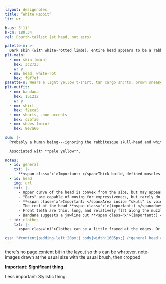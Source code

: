 ```yaml
---
layout: designnotes
title: “White Rabbit”
ltr: wr

h-us: 5'11"
h-cm: 180.34
rel: Fourth-tallest (at head, not ears)

palette-m: >-
  Dark skin (with white-rotted limbs); entire head appears to be a rabbit-esque skull, including ears. There are visible eyes in the sockets but no discernible color.
plt-main:
  - nm: skin (main)
    hex: 3c2723
    w: y
  - nm: head, white-rot
    hex: f9f7ef
palette-o: Wears a light yellow t-shirt, tan cargo shorts, brown sneakers. Also has a black bandana wrapped around the "neck," which covers the entire lower jaw area.
plt-outfit:
  - nm: bandana
    hex: 151212
    w: y
  - nm: shirt
    hex: f2eca5
  - nm: shorts, shoe accents
    hex: c5bfa6
  - nm: shoes (main)
    hex: 8e7a60

sum: |-
  Probably a human being---ignoring the rabbitesque skull-head and white-rot gnawing at the limbs. Muscular, and capable of typical human movement (facial expressions notwithstanding). Outfit might've been some kind of outdoorsy getup, but it's missing something; a black bandana obscures the lower head. Seems self-assured, but doesn't talk.
  
  Associated with **pale yellow**.

notes:
  - id: general
    txt: |-
      **<span class='x'>Important: </span>Thick build, defined muscles.** Limbs and neck have typical range of movement, though whitish areas would feel severely calloused and slightly cold to the touch.
  - id: head
    img: url
    txt: |-
      - Upper curve of the head is convex from the side, but may appear concave from other angles due to snout protrusion. <span class='ni'><s>(also, I am not as consistent with it as with other characters' features yet.)</s></span> See [3d turnaround](../../../gallery/spin) for a low-poly reference.
      - "Ears" are capable of moving for expressiveness, but rarely do.
      - **<span class='x'>Important: </span>Area inside "skull" is void, with no discernible form.** <span class='ni'>Eyes are usually stylized to suggest shadow.</span>
      - The rest of the head **<span class='x'>(important:) </span>does not deform**; no furrowed brows or mouth movements.
      - Front teeth are thin, long, and relatively flat along the muzzle curve; "back" teeth are blunter like human molars. **The two at the very front are longest.**
      - Bandana suggests a jawline but **<span class='x'>(important:) </span>never comes off**. Back of the head is rarely if ever shown.
  - id: clothes
    txt: |-
      <span class='ni'>Clothes can be a little frayed at the edges. Or not. I don't draw this consistently.</span>

css: "#content{padding-left:20px;} body{width:1605px;} /*general head clothes*/ #general,#clothes{margin-left:405px;} #clothes{margin-top:135px;}"
---
```

there's no page.content bit in the layout so this can be whatever. note-images drawn at the usual size with the usual brush, then cropped

**<span class='x'>Important: </span>Significant thing.**

<span class='ni'><span class='x'>Less important: </span>Stylistic thing.</span>